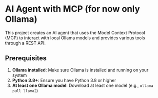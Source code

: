 # AI Agent with MCP (for now only Ollama)

This project creates an AI agent that uses the Model Context Protocol (MCP) to interact with local Ollama models and provides various tools through a REST API.

## Prerequisites

1. **Ollama installed**: Make sure Ollama is installed and running on your system
2. **Python 3.8+**: Ensure you have Python 3.8 or higher
3. **At least one Ollama model**: Download at least one model (e.g., `ollama pull llama2`)

